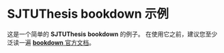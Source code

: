 # SJTUThesis bookdown 示例

这是一个简单的 **SJTUThesis** **bookdown** 的例子。
在使用它之前，建议您至少泛读一遍 [**bookdown** 官方文档](https://bookdown.org/yihui/bookdown)。
